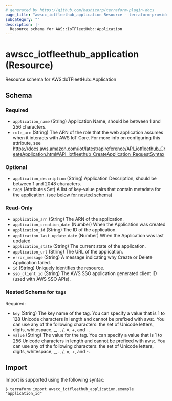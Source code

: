 ```yaml
---
# generated by https://github.com/hashicorp/terraform-plugin-docs
page_title: "awscc_iotfleethub_application Resource - terraform-provider-awscc"
subcategory: ""
description: |-
  Resource schema for AWS::IoTFleetHub::Application
---
```


# awscc_iotfleethub_application (Resource)

Resource schema for AWS::IoTFleetHub::Application



<!-- schema generated by tfplugindocs -->
## Schema

### Required

- `application_name` (String) Application Name, should be between 1 and 256 characters.
- `role_arn` (String) The ARN of the role that the web application assumes when it interacts with AWS IoT Core. For more info on configuring this attribute, see https://docs.aws.amazon.com/iot/latest/apireference/API_iotfleethub_CreateApplication.html#API_iotfleethub_CreateApplication_RequestSyntax

### Optional

- `application_description` (String) Application Description, should be between 1 and 2048 characters.
- `tags` (Attributes Set) A list of key-value pairs that contain metadata for the application. (see [below for nested schema](#nestedatt--tags))

### Read-Only

- `application_arn` (String) The ARN of the application.
- `application_creation_date` (Number) When the Application was created
- `application_id` (String) The ID of the application.
- `application_last_update_date` (Number) When the Application was last updated
- `application_state` (String) The current state of the application.
- `application_url` (String) The URL of the application.
- `error_message` (String) A message indicating why Create or Delete Application failed.
- `id` (String) Uniquely identifies the resource.
- `sso_client_id` (String) The AWS SSO application generated client ID (used with AWS SSO APIs).

<a id="nestedatt--tags"></a>
### Nested Schema for `tags`

Required:

- `key` (String) The key name of the tag. You can specify a value that is 1 to 128 Unicode characters in length and cannot be prefixed with aws:. You can use any of the following characters: the set of Unicode letters, digits, whitespace, _, ., /, =, +, and -.
- `value` (String) The value for the tag. You can specify a value that is 1 to 256 Unicode characters in length and cannot be prefixed with aws:. You can use any of the following characters: the set of Unicode letters, digits, whitespace, _, ., /, =, +, and -.

## Import

Import is supported using the following syntax:

```shell
$ terraform import awscc_iotfleethub_application.example "application_id"
```
